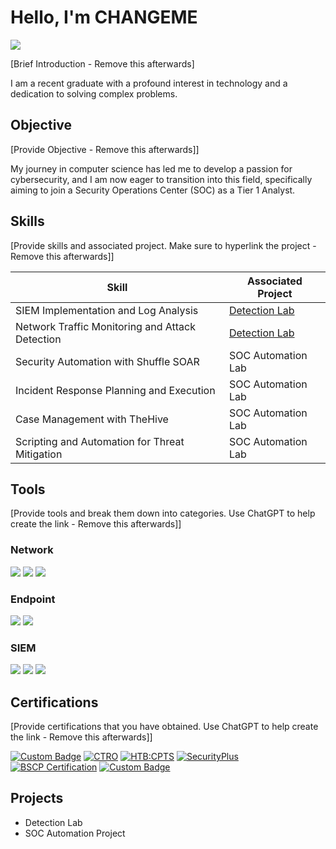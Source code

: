 # Hello, I'm CHANGEME
<a href="https://linkedin.com"><img src="https://img.shields.io/badge/-LinkedIn-0072b1?&style=for-the-badge&logo=linkedin&logoColor=white" /></a>

[Brief Introduction - Remove this afterwards]

I am a recent graduate with a profound interest in technology and a dedication to solving complex problems.

## Objective
[Provide Objective - Remove this afterwards]]

My journey in computer science has led me to develop a passion for cybersecurity, and I am now eager to transition into this field, specifically aiming to join a Security Operations Center (SOC) as a Tier 1 Analyst.

## Skills
[Provide skills and associated project. Make sure to hyperlink the project - Remove this afterwards]]

| Skill                                         | Associated Project         |
|-----------------------------------------------|----------------------------|
| SIEM Implementation and Log Analysis          | <a href="https://google.com">Detection Lab</a>|
| Network Traffic Monitoring and Attack Detection | <a href="https://google.com">Detection Lab</a>|
| Security Automation with Shuffle SOAR         | SOC Automation Lab|
| Incident Response Planning and Execution      | SOC Automation Lab|
| Case Management with TheHive                  | SOC Automation Lab|
| Scripting and Automation for Threat Mitigation | SOC Automation Lab|

## Tools
[Provide tools and break them down into categories. Use ChatGPT to help create the link - Remove this afterwards]]

### Network
<div>
    <img src="https://img.shields.io/badge/-Wireshark-1679A7?&style=for-the-badge&logo=Wireshark&logoColor=white" />
    <img src="https://img.shields.io/badge/-Suricata-EF3B2D?&style=for-the-badge&logo=Suricata&logoColor=white" />
    <img src="https://img.shields.io/badge/-Zeek-777BB4?&style=for-the-badge&logo=Zeek&logoColor=white" />
</div>

### Endpoint
<div>
    <img src="https://img.shields.io/badge/-Microsoft_Defender_for_Endpoint-00A4EF?&style=for-the-badge&logo=Microsoft&logoColor=white" />
    <img src="https://img.shields.io/badge/-Velociraptor-4B275F?&style=for-the-badge&logo=Velociraptor&logoColor=white" />
</div>

### SIEM
<div>
    <img src="https://img.shields.io/badge/-Microsoft_Sentinel-0078D4?&style=for-the-badge&logo=Microsoft&logoColor=white" />
    <img src="https://img.shields.io/badge/-Splunk-000000?&style=for-the-badge&logo=Splunk&logoColor=white" />
    <img src="https://img.shields.io/badge/-Elastic-005571?&style=for-the-badge&logo=Elastic&logoColor=white" />
</div>

## Certifications
[Provide certifications that you have obtained. Use ChatGPT to help create the link - Remove this afterwards]]

[![Custom Badge](https://cdn.prod.website-files.com/617158a4a2f9b7827f1ad102/65a8e4e14be2b6b1e170d354_beetroot.svg)](https://beetrootacademy.com/)
[![CTRO](https://img.shields.io/badge/CRTO-black?style=for-the-badge&logoColor=%23ff6633&labelColor=black)](https://training.zeropointsecurity.co.uk/courses/red-team-ops)
[![HTB:CPTS](https://img.shields.io/badge/CPTS-green?style=for-the-badge&logo=HackTheBox&labelColor=black)](https://academy.hackthebox.com/preview/certifications/htb-certified-penetration-testing-specialist)
[![SecurityPlus](https://img.shields.io/badge/-Security%2B-FF0000?&style=for-the-badge&logo=CompTIA&logoColor=white)](https://www.comptia.org/faq/security/what-is-comptia-security-certification)
[![BSCP Certification](https://img.shields.io/badge/BSCP-%23ff6633?style=for-the-badge&logo=Burp%20Suite&logoColor=%23ff6633&labelColor=black)](https://portswigger.net/web-security/certification)
[![Custom Badge](https://media.eu.badgr.com/uploads/badges/810fb737-3709-422a-9544-e8329e6f9eb7.png)](https://your-desired-link.com)


## Projects
- Detection Lab
- SOC Automation Project
